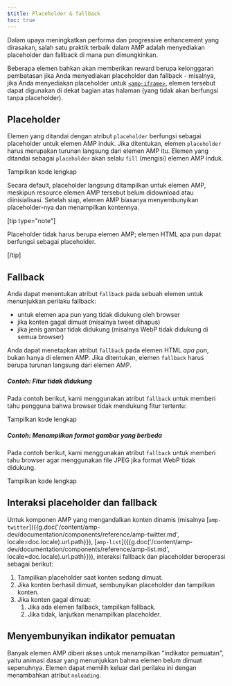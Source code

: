 ```yaml
---
$title: Placeholder & fallback
toc: true
---
```



Dalam upaya meningkatkan performa dan progressive enhancement yang dirasakan, salah satu praktik terbaik dalam AMP adalah menyediakan placeholder dan fallback di mana pun dimungkinkan.

Beberapa elemen bahkan akan memberikan reward berupa kelonggaran pembatasan jika Anda menyediakan placeholder dan fallback - misalnya, jika Anda menyediakan placeholder untuk [`<amp-iframe>`](/id/docs/reference/components/amp-iframe.html#iframe-with-placeholder), elemen tersebut dapat digunakan di dekat bagian atas halaman (yang tidak akan berfungsi tanpa placeholder).

## Placeholder

Elemen yang ditandai dengan atribut `placeholder` berfungsi
sebagai placeholder untuk elemen AMP induk.
Jika ditentukan, elemen `placeholder` harus merupakan turunan langsung dari elemen AMP itu.
Elemen yang ditandai sebagai `placeholder` akan selalu `fill` (mengisi) elemen AMP induk.

<!--embedded amp-anim responsive example -->
<div>
<amp-iframe height="253"
            layout="fixed-height"
            sandbox="allow-scripts allow-forms allow-same-origin"
            resizable
            src="https://ampproject-b5f4c.firebaseapp.com/examples/ampanim.responsive.embed.html">
  <div overflow tabindex="0" role="button" aria-label="Show more">Tampilkan kode lengkap</div>
  <div placeholder></div> 
</amp-iframe>
</div>

Secara default, placeholder langsung ditampilkan untuk elemen AMP,
meskipun resource elemen AMP tersebut belum didownload atau diinisialisasi.
Setelah siap, elemen AMP biasanya menyembunyikan placeholder-nya dan menampilkan kontennya.

[tip type="note"]

Placeholder tidak harus berupa elemen AMP;
elemen HTML apa pun dapat berfungsi sebagai placeholder.

[/tip]

## Fallback

Anda dapat menentukan atribut `fallback` pada sebuah elemen untuk menunjukkan perilaku fallback:

* untuk elemen apa pun yang tidak didukung oleh browser
* jika konten gagal dimuat (misalnya tweet dihapus)
* jika jenis gambar tidak didukung (misalnya WebP tidak didukung di semua browser)

Anda dapat menetapkan atribut `fallback` pada elemen HTML *apa pun*, bukan hanya di elemen AMP. Jika ditentukan, elemen `fallback` harus berupa turunan langsung dari elemen AMP.

##### Contoh: Fitur tidak didukung

Pada contoh berikut, kami menggunakan atribut `fallback` untuk memberi tahu pengguna bahwa browser tidak mendukung fitur tertentu:

<!--embedded video example  -->
<div>
<amp-iframe height="234"
            layout="fixed-height"
            sandbox="allow-scripts allow-forms allow-same-origin"
            resizable
            src="https://ampproject-b5f4c.firebaseapp.com/examples/ampvideo.fallback.embed.html">
  <div overflow tabindex="0" role="button" aria-label="Show more">Tampilkan kode lengkap</div>
  <div placeholder></div> 
</amp-iframe>
</div>

##### Contoh: Menampilkan format gambar yang berbeda

Pada contoh berikut, kami menggunakan atribut `fallback` untuk memberi tahu browser agar menggunakan file JPEG jika format WebP tidak didukung. 

<div>
<amp-iframe height=309 layout=fixed-height sandbox="allow-scripts allow-forms allow-same-origin" resizable src="https://ampproject-b5f4c.firebaseapp.com/examples/responsive.webp.embed.html"><div overflow tabindex=0 role=button aria-label="Show more">Tampilkan kode lengkap</div><div placeholder></div></amp-iframe></div>

## Interaksi placeholder dan fallback

Untuk komponen AMP yang mengandalkan konten dinamis (misalnya [`amp-twitter`]({{g.doc('/content/amp-dev/documentation/components/reference/amp-twitter.md', locale=doc.locale).url.path}}), [`amp-list`]({{g.doc('/content/amp-dev/documentation/components/reference/amp-list.md', locale=doc.locale).url.path}})), interaksi fallback dan placeholder beroperasi sebagai berikut:

<ol>
  <li>Tampilkan placeholder saat konten sedang dimuat.</li>
  <li>Jika konten berhasil dimuat, sembunyikan placeholder dan tampilkan konten.</li>
  <li>Jika konten gagal dimuat:
    <ol>
      <li>Jika ada elemen fallback, tampilkan fallback.</li>
      <li>Jika tidak, lanjutkan menampilkan placeholder.</li>
    </ol>
  </li>
</ol>

## Menyembunyikan indikator pemuatan

Banyak elemen AMP diberi akses untuk menampilkan "indikator pemuatan",
yaitu animasi dasar yang menunjukkan bahwa elemen belum dimuat sepenuhnya.
Elemen dapat memilih keluar dari perilaku ini dengan menambahkan atribut `noloading`.
 
